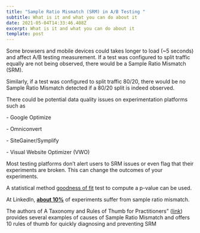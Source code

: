 ```yaml
---
title: "Sample Ratio Mismatch (SRM) in A/B Testing "
subtitle: What is it and what you can do about it
date: 2021-05-04T14:33:46.408Z
excerpt: What is it and what you can do about it
template: post
---
```

Some browsers and mobile devices could takes longer to load (~5 seconds) and affect A/B testing measurement.  If a test was configured to split traffic equally are not being observed,  there would be a Sample Ratio Mismatch (SRM). 

Similarly, if a test was configured to split traffic 80/20, there would be no Sample Ratio Mismatch detected if a 80/20 split is indeed observed.

There could be potential data quality issues on experimentation platforms such as

\- Google Optimize 

\- Omniconvert  

\- SiteGainer/Symplify 

\- Visual Website Optimizer (VWO)

Most testing platforms don’t alert users to SRM issues or even flag that their experiments are broken. This can change the outcomes of your experiments. 

A statistical method [goodness of fit](https://en.wikipedia.org/wiki/Goodness_of_fit) test to compute a p-value can be used.

At LinkedIn, **[about 10%](https://arxiv.org/abs/1808.00114)** of experiments suffer from sample ratio mismatch.

The authors of A Taxonomy and Rules of Thumb for Practitioners” ([link](https://dl.acm.org/citation.cfm?id=3330722)) provides several examples of causes of Sample Ratio Mismatch and offers 10 rules of thumb for quickly diagnosing and preventing SRM